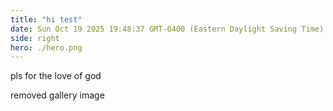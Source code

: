 ```yaml
---
title: "hi test"
date: Sun Oct 19 2025 19:48:37 GMT-0400 (Eastern Daylight Saving Time)
side: right
hero: ./hero.png
---
```


pls for the love of god

removed gallery image
